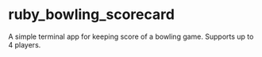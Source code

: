 # ruby_bowling_scorecard
A simple terminal app for keeping score of a bowling game.
Supports up to 4 players.
